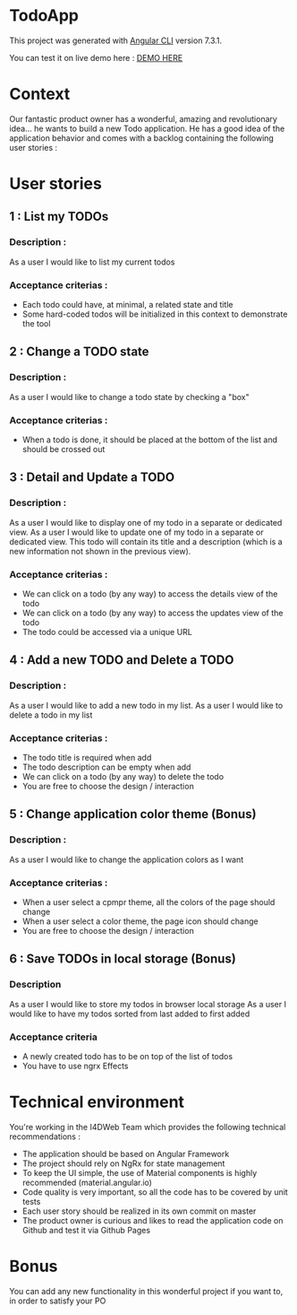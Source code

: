 # TodoApp

This project was generated with [Angular CLI](https://github.com/angular/angular-cli) version 7.3.1.

You can test it on live demo here : 
[DEMO HERE](https://hadrien-george-akka.github.io/todo-app/)


# Context
Our fantastic product owner has a wonderful, amazing and revolutionary idea... he wants to build a new Todo application. 
He has a good idea of the application behavior and comes with a backlog containing the following user stories :

# User stories


## 1 : List my TODOs

### Description :
As a user I would like to list my current todos
### Acceptance criterias :
- Each todo could have, at minimal, a related state and title
- Some hard-coded todos will be initialized in this context to demonstrate the tool 

## 2 : Change a TODO state

### Description :
As a user I would like to change a todo state by checking a "box"
### Acceptance criterias :
- When a todo is done, it should be placed at the bottom of the list and should be crossed out

## 3 : Detail and Update a TODO

### Description :
As a user I would like to display one of my todo in a separate or dedicated view.
As a user I would like to update one of my todo in a separate or dedicated view.
This todo will contain its title and a description (which is a new information not shown in the previous view).
### Acceptance criterias :
- We can click on a todo (by any way) to access the details view of the todo
- We can click on a todo (by any way) to access the updates view of the todo
- The todo could be accessed via a unique URL

## 4 : Add a new TODO and Delete a TODO

### Description :
As a user I would like to add a new todo in my list.
As a user I would like to delete a todo in my list
### Acceptance criterias :
- The todo title is required when add
- The todo description can be empty when add
- We can click on a todo (by any way) to delete the todo
- You are free to choose the design / interaction 

## 5 : Change application color theme (Bonus)

### Description :
As a user I would like to change the application colors as I want
### Acceptance criterias :
- When a user select a cpmpr theme, all the colors of the page should change
- When a user select a color theme, the page icon should change
- You are free to choose the design / interaction 

## 6 : Save TODOs in local storage (Bonus)

### Description
As a user I would like to store my todos in browser local storage
As a user I would like to have my todos sorted from last added to first added
### Acceptance criteria
- A newly created todo has to be on top of the list of todos
- You have to use ngrx Effects 

# Technical environment
You're working in the I4DWeb Team which provides the following technical recommendations :
- The application should be based on Angular Framework
- The project should rely on NgRx for state management 
- To keep the UI simple, the use of Material components is highly recommended (material.angular.io)
- Code quality is very important, so all the code has to be covered by unit tests
- Each user story should be realized in its own commit on master
- The product owner is curious and likes to read the application code on Github and test it via Github Pages

# Bonus
You can add any new functionality in this wonderful project if you want to, in order to satisfy your PO 
